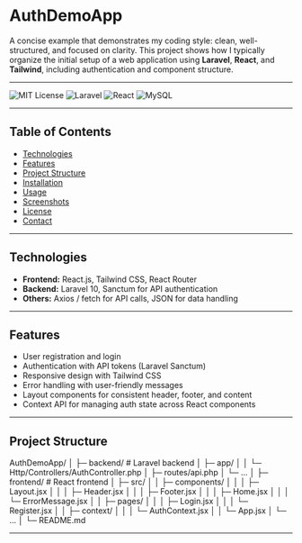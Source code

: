 # AuthDemoApp

A concise example that demonstrates my coding style: clean, well-structured, and focused on clarity. This project shows how I typically organize the initial setup of a web application using **Laravel**, **React**, and **Tailwind**, including authentication and component structure.

---

![MIT License](https://img.shields.io/badge/license-MIT-green)
![Laravel](https://img.shields.io/badge/backend-Laravel-red)
![React](https://img.shields.io/badge/frontend-React-blue)
![MySQL](https://img.shields.io/badge/database-MySQL-yellow)

---

## Table of Contents

- [Technologies](#technologies)
- [Features](#features)
- [Project Structure](#project-structure)
- [Installation](#installation)
- [Usage](#usage)
- [Screenshots](#screenshots)
- [License](#license)
- [Contact](#contact)

---

## Technologies

- **Frontend:** React.js, Tailwind CSS, React Router
- **Backend:** Laravel 10, Sanctum for API authentication
- **Others:** Axios / fetch for API calls, JSON for data handling

---

## Features

- User registration and login
- Authentication with API tokens (Laravel Sanctum)
- Responsive design with Tailwind CSS
- Error handling with user-friendly messages
- Layout components for consistent header, footer, and content
- Context API for managing auth state across React components

---

## Project Structure

AuthDemoApp/
│
├─ backend/ # Laravel backend
│ ├─ app/
│ │ └─ Http/Controllers/AuthController.php
│ ├─ routes/api.php
│ └─ ...
│
├─ frontend/ # React frontend
│ ├─ src/
│ │ ├─ components/
│ │ │ ├─ Layout.jsx
│ │ │ ├─ Header.jsx
│ │ │ ├─ Footer.jsx
│ │ │ ├─ Home.jsx
│ │ │ └─ ErrorMessage.jsx
│ │ ├─ pages/
│ │ │ ├─ Login.jsx
│ │ │ └─ Register.jsx
│ │ ├─ context/
│ │ │ └─ AuthContext.jsx
│ │ └─ App.jsx
│ └─ ...
│
└─ README.md

---


